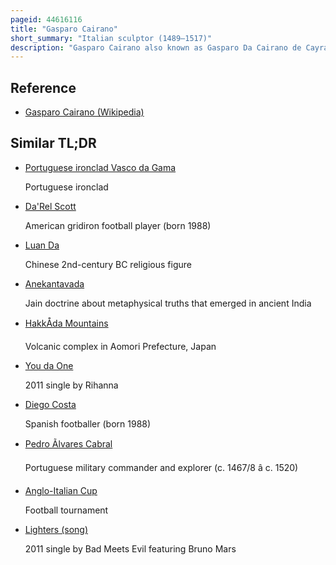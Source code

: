 ```yaml
---
pageid: 44616116
title: "Gasparo Cairano"
short_summary: "Italian sculptor (1489–1517)"
description: "Gasparo Cairano also known as Gasparo Da Cairano de Cayrano Da Milano Coirano and other Variations was an italian Renaissance Sculptor."
---
```


## Reference

- [Gasparo Cairano (Wikipedia)](https://en.wikipedia.org/?curid=44616116)

## Similar TL;DR

- [Portuguese ironclad Vasco da Gama](/tldr/en/portuguese-ironclad-vasco-da-gama)

  Portuguese ironclad

- [Da'Rel Scott](/tldr/en/darel-scott)

  American gridiron football player (born 1988)

- [Luan Da](/tldr/en/luan-da)

  Chinese 2nd-century BC religious figure

- [Anekantavada](/tldr/en/anekantavada)

  Jain doctrine about metaphysical truths that emerged in ancient India

- [HakkÅda Mountains](/tldr/en/hakkoda-mountains)

  Volcanic complex in Aomori Prefecture, Japan

- [You da One](/tldr/en/you-da-one)

  2011 single by Rihanna

- [Diego Costa](/tldr/en/diego-costa)

  Spanish footballer (born 1988)

- [Pedro Ãlvares Cabral](/tldr/en/pedro-alvares-cabral)

  Portuguese military commander and explorer (c. 1467/8 â c. 1520)

- [Anglo-Italian Cup](/tldr/en/anglo-italian-cup)

  Football tournament

- [Lighters (song)](/tldr/en/lighters-song)

  2011 single by Bad Meets Evil featuring Bruno Mars
